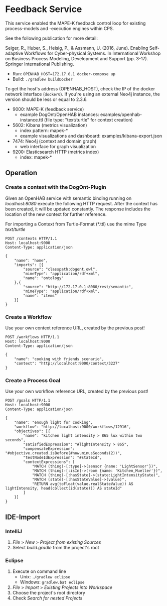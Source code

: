 # Feedback Service

This service enabled the MAPE-K feedback control loop for existing process-models and -execution engines within CPS.

See the following publication for more detail:

Seiger, R., Huber, S., Heisig, P., & Assmann, U. (2016, June). Enabling Self-adaptive Workflows for Cyber-physical Systems. In International Workshop on Business Process Modeling, Development and Support (pp. 3-17). Springer International Publishing.

* Run: ```OPENHAB_HOST=172.17.0.1 docker-compose up```
* Build: ```./gradlew buildDocker```

To get the host's address (OPENHAB_HOST), check the IP of the docker network interface (```docker0```).
If you're using an external Neo4j instance, the version should be less or equal to 2.3.6.

* 9000: MAPE-K (feedback service)
    * example DogOnt/OpenHAB instances: examples/openhab-instance.ttl (file type: "text/turtle" for context creation)
* 5602: Kibana (metrics visualization)
    * index pattern: mapek-*
    * example visualizations and dashboard: examples/kibana-export.json
* 7474: Neo4j (context and domain graph)
    * web interface for graph visualization
* 9200: Elasticsearch HTTP (metrics index)
    * index: mapek-*

## Operation

### Create a context with the DogOnt-Plugin

Given an OpenHAB service with semantic binding running on *localhost:8080* execute the following HTTP request.
After the context has been created, it will be updated constantly.
The response includes the location of the new context for further reference.

For importing a Context from Turtle-Format (*.ttl) use the mime Type *text/turtle*

```
POST /contexts HTTP/1.1
Host: localhost:9000
Content-Type: application/json

{
    "name": "home",
    "imports": [{
        "source": "classpath:dogont.owl",
        "mimeType": "application/rdf+xml",
        "name": "ontology"
    },{
        "source": "http://172.17.0.1:8080/rest/semantic",
        "mimeType": "application/rdf+xml",
        "name": "items"
    }]
} 
```

### Create a Workflow

Use your own context reference URL, created by the previous post!

```
POST /workflows HTTP/1.1
Host: localhost:9000
Content-Type: application/json

{
    "name": "cooking with friends scenario",
    "context": "http://localhost:9000/context/3227"
}
```

### Create a Process Goal

Use your own workflow reference URL, created by the previous post!

```
POST /goals HTTP/1.1
Host: localhost:9000
Content-Type: application/json

{
    "name": "enough light for cooking",
    "workflow": "http://localhost:9000/workflows/12916",
    "objectives": [{
        "name": "kitchen light intensity > 865 lux within two seconds",
        "satisfiedExpression": "#lightIntensity > 865",
        "compensateExpression": "#objective.created.isBefore(#now.minusSeconds(2))",
        "testNodeIdExpression": "#stateId",
        "contextExpressions": [
            "MATCH (thing)-[:type]->(sensor {name: 'LightSensor'})",
            "MATCH (thing)-[:isIn]->(room {name: 'Kitchen_Mueller'})",
            "MATCH (thing)-[:hasState]->(state:LightIntensityState)",
            "MATCH (state)-[:hasStateValue]->(value)",
            "RETURN avg(toFloat(value.realStateValue)) AS lightIntensity, head(collect(id(state))) AS stateId"
        ]
    }]
}
```

## IDE-Import

### IntelliJ

1. *File* > *New* > *Project from existing Sources*
2. Select *build.gradle* from the project's root

### Eclipse

1. Execute on command line
    * Unix: ```./gradlew eclipse```
    * Windows: ```gradlew.bat eclipse```
2. *File* > *Import* > *Existing Projects into Workspace*
3. Choose the project's root directory
4. Check *Search for nested Projects*
